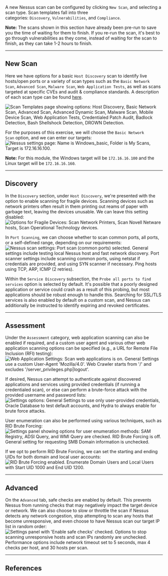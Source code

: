 A new Nessus scan can be configured by clicking `New Scan`, and selecting a scan type. Scan templates fall into three categories: `Discovery`, `Vulnerabilities`, and `Compliance`.

**Note:** The scans shown in this section have already been pre-run to save you the time of waiting for them to finish. If you re-run the scan, it's best to go through vulnerabilities as they come, instead of waiting for the scan to finish, as they can take 1-2 hours to finish.

---

## New Scan

Here we have options for a basic `Host Discovery` scan to identify live hosts/open ports or a variety of scan types such as the `Basic Network Scan`, `Advanced Scan`, `Malware Scan`, `Web Application Tests`, as well as scans targeted at specific CVEs and audit & compliance standards. A description of each scan type can be found [here](https://docs.tenable.com/nessus/Content/ScanAndPolicyTemplates.htm).

![Scan Templates page showing options: Host Discovery, Basic Network Scan, Advanced Scan, Advanced Dynamic Scan, Malware Scan, Mobile Device Scan, Web Application Tests, Credentialed Patch Audit, Badlock Detection, Bash Shellshock Detection, DROWN Detection.](https://academy.hackthebox.com/storage/modules/108/nessus/nessus_scan_types.png)

For the purposes of this exercise, we will choose the `Basic Network Scan` option, and we can enter our targets: ![Nessus settings page: Name is Windows_basic, Folder is My Scans, Target is 172.16.16.100.](https://academy.hackthebox.com/storage/modules/108/nessus/general.png)

**Note:** For this module, the Windows target will be `172.16.16.100` and the Linux target will be `172.16.16.160`.

---

## Discovery

In the `Discovery` section, under `Host Discovery`, we're presented with the option to enable scanning for fragile devices. Scanning devices such as network printers often result in them printing out reams of paper with garbage text, leaving the devices unusable. We can leave this setting disabled: ![Options for Fragile Devices: Scan Network Printers, Scan Novell Netware hosts, Scan Operational Technology devices.](https://academy.hackthebox.com/storage/modules/108/nessus/options.png)

In `Port Scanning`, we can choose whether to scan common ports, all ports, or a self-defined range, depending on our requirements: ![Nessus scan settings: Port scan (common ports) selected. General settings include testing local Nessus host and fast network discovery. Port scanner settings include scanning common ports, using netstat if credentials are provided, and using SYN scanner if necessary. Ping hosts using TCP, ARP, ICMP (2 retries).](https://academy.hackthebox.com/storage/modules/108/nessus/discovery.png)

Within the `Service Discovery` subsection, the `Probe all ports to find services` option is selected by default. It's possible that a poorly designed application or service could crash as a result of this probing, but most applications should be robust enough to handle this. Searching for SSL/TLS services is also enabled by default on a custom scan, and Nessus can additionally be instructed to identify expiring and revoked certificates.

---

## Assessment

Under the `Assessment` category, web application scanning can also be enabled if required, and a custom user agent and various other web application scanning options can be specified (e.g., a URL for Remote File Inclusion (RFI) testing): ![Web Application Settings: Scan web applications is on. General Settings use a custom User-Agent 'Mozilla/4.0'. Web Crawler starts from '/' and excludes '/server_privileges.php|logout'.](https://academy.hackthebox.com/storage/modules/108/nessus/webapp.png)

If desired, Nessus can attempt to authenticate against discovered applications and services using provided credentials (if running a credentialed scan), or else can perform a brute-force attack with the provided username and password lists: ![Settings options: General Settings to use only user-provided credentials, Oracle Database to test default accounts, and Hydra to always enable for brute force attacks.](https://academy.hackthebox.com/storage/modules/108/nessus/hydra.png)

User enumeration can also be performed using various techniques, such as RID Brute Forcing: ![Settings panel showing options for user enumeration methods: SAM Registry, ADSI Query, and WMI Query are checked. RID Brute Forcing is off. General setting for requesting SMB Domain information is unchecked.](https://academy.hackthebox.com/storage/modules/108/nessus/userenum.png)

If we opt to perform RID Brute Forcing, we can set the starting and ending UIDs for both domain and local user accounts: ![RID Brute Forcing enabled. Enumerate Domain Users and Local Users with Start UID 1000 and End UID 1200.](https://academy.hackthebox.com/storage/modules/108/nessus/ridbf.png)

---

## Advanced

On the `Advanced` tab, safe checks are enabled by default. This prevents Nessus from running checks that may negatively impact the target device or network. We can also choose to slow or throttle the scan if Nessus detects any network congestion, stop attempting to scan any hosts that become unresponsive, and even choose to have Nessus scan our target IP list in random order: ![Settings panel with 'Enable safe checks' checked. Options to stop scanning unresponsive hosts and scan IPs randomly are unchecked. Performance options include network timeout set to 5 seconds, max 4 checks per host, and 30 hosts per scan.](https://academy.hackthebox.com/storage/modules/108/nessus/advanced.png)

---

## References

